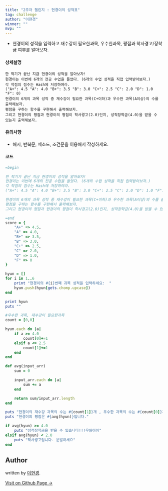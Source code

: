 ```yaml
---
title: "2주차 첼린지 : 현경이의 성적표"
tag: challenge
author: "이현경"
winner: ""
mvp: ""
---
```


* 현경이의 성적을 입력하고 재수강이 필요한과목, 우수한과목, 평점과 학사경고/장학금 여부를 알아보자.

#### 상세설명

```
한 학기가 끝난 지금 현경이의 성적을 알아보자!
현경이는 이번에 6개의 전공 수업을 들었다. (6개의 수업 성적을 직접 입력받아보자.)
각 학점의 점수는 Hash에 저장하여라.
("A+": 4.5 "A": 4.0 "B+": 3.5 "B": 3.0 "C+": 2.5 "C": 2.0 "D": 1.0 "F": 0)
현경이의 6개의 과목 성적 중 재수강이 필요한 과목(C+이하)과 우수한 과목(A이상)의 수를 출력해보자.
평점을 구하는 함수를 구현해서 출력해보자.
그리고 현경이의 평점과 현경이의 평점이 학사경고(2.0)인지, 성적장학금(4.0)을 받을 수 있는지 출력해보자.
```
#### 유의사항
- 해시, 반복문, 메소드, 조건문을 이용해서 작성하세요.

#### 코드

```rb
=begin

한 학기가 끝난 지금 현경이의 성적을 알아보자!
현경이는 이번에 6개의 전공 수업을 들었다. (6개의 수업 성적을 직접 입력받아보자.)
각 학점의 점수는 Hash에 저장하여라.
("A+": 4.5 "A": 4.0 "B+": 3.5 "B": 3.0 "C+": 2.5 "C": 2.0 "D": 1.0 "F": 0)

현경이의 6개의 과목 성적 중 재수강이 필요한 과목(C+이하)과 우수한 과목(A이상)의 수를 출력해보자.
평점을 구하는 함수를 구현해서 출력해보자.
그리고 현경이의 평점과 현경이의 평점이 학사경고(2.0)인지, 성적장학금(4.0)을 받을 수 있는지 출력해보자.

=end
score = {
	"A+" => 4.5,
	"A" => 4.0,
	"B+" => 3.5,
	"B" => 3.0,
	"C+" => 2.5,
	"C" => 2.0,
	"D" => 1.0,
	"F" => 0
}

hyun = []
for i in 1..6
	print "현경이의 #{i}번째 과목 성적을 입력하세요:  "
	hyun.push(hyun[gets.chomp.upcase])
end

print hyun
puts ""

#우수한 과목, 재수강이 필요한과목
count = [0,0]

hyun.each do |a|
	if a >= 4.0
		count[0]+=1
	elsif a <= 2.5
		count[1]+=1
	end
end

def avg(input_arr)
	sum = 0

	input_arr.each do |a|
		sum += a
	end

	return sum/input_arr.length
end

puts "현경이의 재수강 과목의 수는 #{count[1]}개 , 우수한 과목의 수는 #{count[0]}개 입니다."
puts "현경이의 평점은 #{avg(hyun)}입니다."

if avg(hyun) >= 4.0
	puts "성적장학금을 받을 수 있습니다!!!우와아아"
elsif avg(hyun) < 2.0
	puts "학사경고입니다. 분발하세요"
end
```

## Author

written by [이현경](https://hyunkyung12.github.io).

<a href="https://hyunkyung12.github.io" target="_blank" class="btn btn-black"><i class="fa fa-github fa-lg"></i> Visit on Github Page &rarr;</a>

